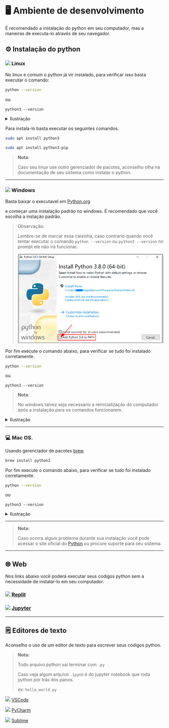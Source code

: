 # 🖥️ Ambiente de desenvolvimento

É recomendado a instalação do python em seu computador, mas a maneiras de executa-lo através de seu navegador.

## ⚙️ Instalação do python

### <img src="https://cdn.jsdelivr.net/gh/devicons/devicon/icons/linux/linux-original.svg" width="15px"> Linux

No linux e comum o python já vir instalado, para verificar isso basta executar o comando:

```bash
python --version
```

ou

```
python3 --version
```

<details>
  <summary>
    Ilustração
  </summary>
  <img src="./assets/images/setup/python_version.png">

  Por no meu ambiente eu ter buildado o python quando digito `python --version`, ele aparece `3.10.8`, pode ser que no computador apareça 2.7.x que é uma versão que já vem instalada no linux.

  <img src="./assets/images/setup/python_version2.png">
</details>

Para instala-lo basta executar os seguintes comandos.

```bash
sudo apt install python3
```

```bash
sudo apt install python3-pip
```

> **__Nota__**:
>
> Caso seu linux use outro gerenciador de pacotes, aconselho olha na documentação de seu sistema como instalar o python.

---

### <img src="https://cdn.jsdelivr.net/gh/devicons/devicon/icons/windows8/windows8-original.svg" width="15px"/> Windows

Basta baixar o executavel em [Python.org](https://www.python.org/downloads/windows/)

e começar uma instalação padrão no windows.
É recomendado que você escolha a instação padrão.

> Observação:
>
> Lembre-se de marcar essa caixinha, caso contrario quando você tentar executar o comando `python --version` ou `python3 --version` no prompt ele não irá funcionar.
>
> ![python_windows](./assets/images/setup/python_windows.png)

Por fim execute o comando abaixo, para verificar se tudo foi instalado corretamente.

```bash
python --version
```

ou

```
python3 --version
```

> **__Nota__**:
>
> No windows talvez seja necessario a reinicialização do computador após a instalação para os comandos funcionarem.

<details>
  <summary>
    Ilustração
  </summary>
  <img src="./assets/images/setup/python_version.png">

  Por no meu ambiente eu ter buildado o python quando digito `python --version`, ele aparece `3.10.8`, pode ser que no computador apareça 2.7.x que é uma versão que já vem instalada no linux.

  <img src="./assets/images/setup/python_version2.png">
</details>

---

### 💻 Mac OS.

Usando gerenciador de pacotes [brew](https://brew.sh/index_pt-br).

```bash
brew install python3
```

Por fim execute o comando abaixo, para verificar se tudo foi instalado corretamente.

```bash
python --version
```

 ou

```
python3 --version
```

<details>
  <summary>
    Ilustração
  </summary>
  <img src="./assets/images/setup/python_version.png">

  Por no meu ambiente eu ter buildado o python quando digito `python --version`, ele aparece `3.10.8`, pode ser que no computador apareça 2.7.x que é uma versão que já vem instalada no linux.

  <img src="./assets/images/setup/python_version2.png">
</details>

---

> **__Nota:__**
>
> Caso ocorra algum problema durante sua instalação você pode acessar o site oficial do [Python](https://www.python.org/downloads/) ou procure suporte para seu sistema.

---

## 🌐 Web

Nos links abaixo você poderá executar seus codigos python sem a necessidade de instalar-lo em seu computador.

### <img src="https://blog.replit.com/images/logo.svg" width="15px"> [Replit](https://replit.com/)

### <img src="https://cdn.jsdelivr.net/gh/devicons/devicon/icons/jupyter/jupyter-original-wordmark.svg" width="15px"> [Jupyter](https://jupyter.org/)

---

## 🗒️ Editores de texto

Aconselho o uso de um editor de texto para escrever seus códigos python.

> **__Nota:__**
>
> Todo arquivo python vai terminar com `.py`
>
> Caso veja algum arquivo `.ipynb` é do jupyter notebook que roda python por trás dos panos.
>
> ex: `hello_world.py`


<img src="https://cdn.jsdelivr.net/gh/devicons/devicon/icons/vscode/vscode-original.svg" width="15px"> [VSCode](https://code.visualstudio.com/)

<img src="https://cdn.jsdelivr.net/gh/devicons/devicon/icons/pycharm/pycharm-original.svg" width="15px"> [PyCharm](https://www.jetbrains.com/pt-br/pycharm/)

<img src="https://www.sublimehq.com/images/sublime_text.png" width="15px"> [Sublime](https://www.sublimetext.com/)